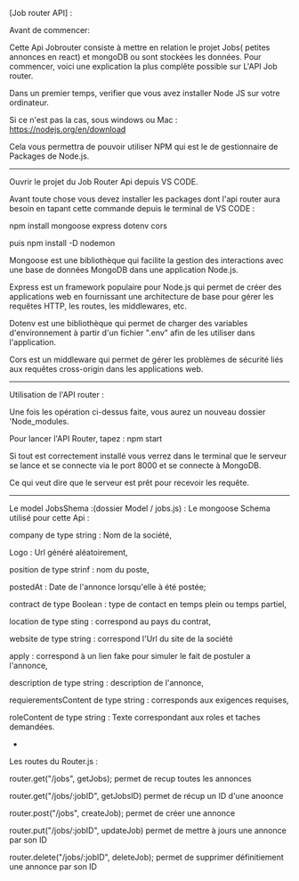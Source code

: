 [Job router API] :

Avant de commencer:

Cette Api Jobrouter consiste à mettre en relation le projet Jobs( petites annonces en react) et mongoDB ou sont stockées les données. Pour commencer, voici une explication la plus complête possible sur L'API Job router.

Dans un premier temps, verifier que vous avez installer Node JS sur votre ordinateur.

Si ce n'est pas la cas, sous windows ou Mac : https://nodejs.org/en/download

Cela vous permettra de pouvoir utiliser NPM qui est le de gestionnaire de Packages de Node.js.

------------------------------------------------------------------------------------------
Ouvrir le projet du Job Router Api depuis VS CODE.

Avant toute chose vous devez installer les packages dont l'api router aura besoin en tapant cette commande depuis le terminal de VS CODE :

npm install mongoose express dotenv cors

puis npm install -D nodemon

Mongoose est une bibliothèque qui facilite la gestion des interactions avec une base de données MongoDB dans une application Node.js.

Express est un framework populaire pour Node.js qui permet de créer des applications web en fournissant une architecture de base pour gérer les requêtes HTTP, les routes, les middlewares, etc.

Dotenv est une bibliothèque qui permet de charger des variables d'environnement à partir d'un fichier ".env" afin de les utiliser dans l'application.

Cors est un middleware qui permet de gérer les problèmes de sécurité liés aux requêtes cross-origin dans les applications web.

-----------------------------------------------------
Utilisation de l'API router :

Une fois les opération ci-dessus faite, vous aurez un nouveau dossier 'Node_modules.

Pour lancer l'API Router, tapez : npm start

Si tout est correctement installé vous verrez dans le terminal que le serveur se lance et se connecte via le port 8000 et se connecte à MongoDB.

Ce qui veut dire que le serveur est prêt pour recevoir les requête.

------------------------------------------------------

Le model JobsShema :(dossier Model / jobs.js) 
:
Le mongoose Schema utilisé pour cette Api :

company de type string  : Nom de la société,

Logo : Url généré aléatoirement,

position de type strinf : nom du poste,

postedAt : Date de l'annonce lorsqu'elle à été postée;

contract de type Boolean : type de contact en temps plein ou temps partiel,

location de type sting : correspond au pays du contrat,

website de type string : correspond l'Url du site de la société

apply : correspond à un lien fake pour simuler le fait de postuler a l'annonce,

description de type string : description de l'annonce,

requierementsContent de type string : corresponds aux exigences requises,

roleContent de type string : Texte correspondant aux roles et taches demandées.

-


Les routes du Router.js :

router.get("/jobs", getJobs); permet de recup toutes les annonces

router.get("/jobs/:jobID", getJobsID) permet de récup un ID d'une anoonce

router.post("/jobs", createJob); permet de créer une annonce

router.put("/jobs/:jobID", updateJob) permet de mettre à jours une annonce par son ID

router.delete("/jobs/:jobID", deleteJob); permet de supprimer définitiement une annonce par son ID

